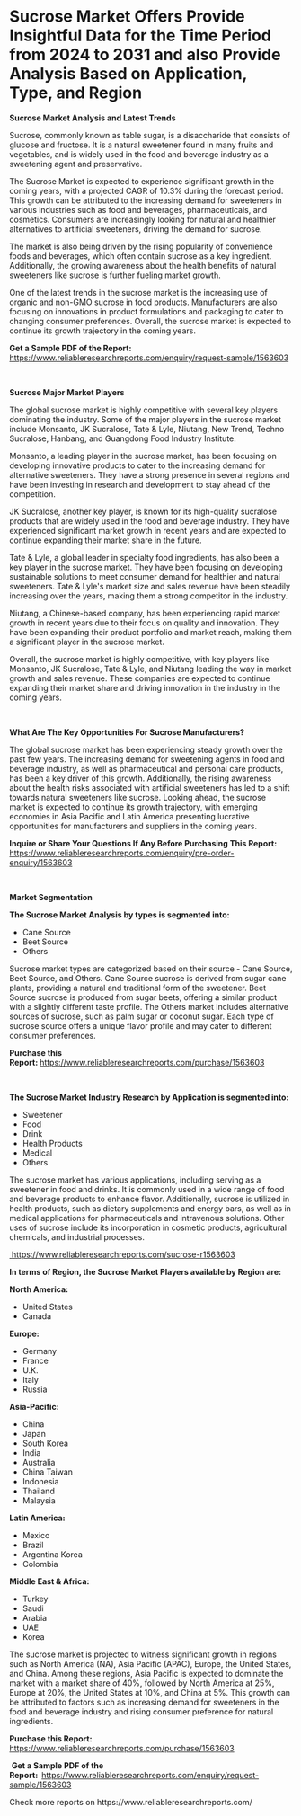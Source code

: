 <p><h1>Sucrose Market Offers Provide Insightful Data for the Time Period from 2024 to 2031 and also Provide Analysis Based on Application, Type, and Region</h1></p><p><strong>Sucrose Market Analysis and Latest Trends</strong></p>
<p><p>Sucrose, commonly known as table sugar, is a disaccharide that consists of glucose and fructose. It is a natural sweetener found in many fruits and vegetables, and is widely used in the food and beverage industry as a sweetening agent and preservative.</p><p>The Sucrose Market is expected to experience significant growth in the coming years, with a projected CAGR of 10.3% during the forecast period. This growth can be attributed to the increasing demand for sweeteners in various industries such as food and beverages, pharmaceuticals, and cosmetics. Consumers are increasingly looking for natural and healthier alternatives to artificial sweeteners, driving the demand for sucrose.</p><p>The market is also being driven by the rising popularity of convenience foods and beverages, which often contain sucrose as a key ingredient. Additionally, the growing awareness about the health benefits of natural sweeteners like sucrose is further fueling market growth.</p><p>One of the latest trends in the sucrose market is the increasing use of organic and non-GMO sucrose in food products. Manufacturers are also focusing on innovations in product formulations and packaging to cater to changing consumer preferences. Overall, the sucrose market is expected to continue its growth trajectory in the coming years.</p></p>
<p><strong>Get a Sample PDF of the Report:&nbsp;</strong> <a href="https://www.reliableresearchreports.com/enquiry/request-sample/1563603">https://www.reliableresearchreports.com/enquiry/request-sample/1563603</a></p>
<p>&nbsp;</p>
<p><strong>Sucrose Major Market Players</strong></p>
<p><p>The global sucrose market is highly competitive with several key players dominating the industry. Some of the major players in the sucrose market include Monsanto, JK Sucralose, Tate & Lyle, Niutang, New Trend, Techno Sucralose, Hanbang, and Guangdong Food Industry Institute.</p><p>Monsanto, a leading player in the sucrose market, has been focusing on developing innovative products to cater to the increasing demand for alternative sweeteners. They have a strong presence in several regions and have been investing in research and development to stay ahead of the competition.</p><p>JK Sucralose, another key player, is known for its high-quality sucralose products that are widely used in the food and beverage industry. They have experienced significant market growth in recent years and are expected to continue expanding their market share in the future.</p><p>Tate & Lyle, a global leader in specialty food ingredients, has also been a key player in the sucrose market. They have been focusing on developing sustainable solutions to meet consumer demand for healthier and natural sweeteners. Tate & Lyle's market size and sales revenue have been steadily increasing over the years, making them a strong competitor in the industry.</p><p>Niutang, a Chinese-based company, has been experiencing rapid market growth in recent years due to their focus on quality and innovation. They have been expanding their product portfolio and market reach, making them a significant player in the sucrose market.</p><p>Overall, the sucrose market is highly competitive, with key players like Monsanto, JK Sucralose, Tate & Lyle, and Niutang leading the way in market growth and sales revenue. These companies are expected to continue expanding their market share and driving innovation in the industry in the coming years.</p></p>
<p>&nbsp;</p>
<p><strong>What Are The Key Opportunities For Sucrose Manufacturers?</strong></p>
<p><p>The global sucrose market has been experiencing steady growth over the past few years. The increasing demand for sweetening agents in food and beverage industry, as well as pharmaceutical and personal care products, has been a key driver of this growth. Additionally, the rising awareness about the health risks associated with artificial sweeteners has led to a shift towards natural sweeteners like sucrose. Looking ahead, the sucrose market is expected to continue its growth trajectory, with emerging economies in Asia Pacific and Latin America presenting lucrative opportunities for manufacturers and suppliers in the coming years.</p></p>
<p><strong>Inquire or Share Your Questions If Any Before Purchasing This Report:</strong> <a href="https://www.reliableresearchreports.com/enquiry/pre-order-enquiry/1563603">https://www.reliableresearchreports.com/enquiry/pre-order-enquiry/1563603</a></p>
<p>&nbsp;</p>
<p><strong>Market Segmentation</strong></p>
<p><strong>The Sucrose Market Analysis by types is segmented into:</strong></p>
<p><ul><li>Cane Source</li><li>Beet Source</li><li>Others</li></ul></p>
<p><p>Sucrose market types are categorized based on their source - Cane Source, Beet Source, and Others. Cane Source sucrose is derived from sugar cane plants, providing a natural and traditional form of the sweetener. Beet Source sucrose is produced from sugar beets, offering a similar product with a slightly different taste profile. The Others market includes alternative sources of sucrose, such as palm sugar or coconut sugar. Each type of sucrose source offers a unique flavor profile and may cater to different consumer preferences.</p></p>
<p><strong>Purchase this Report:&nbsp;</strong><a href="https://www.reliableresearchreports.com/purchase/1563603">https://www.reliableresearchreports.com/purchase/1563603</a></p>
<p>&nbsp;</p>
<p><strong>The Sucrose Market Industry Research by Application is segmented into:</strong></p>
<p><ul><li>Sweetener</li><li>Food</li><li>Drink</li><li>Health Products</li><li>Medical</li><li>Others</li></ul></p>
<p><p>The sucrose market has various applications, including serving as a sweetener in food and drinks. It is commonly used in a wide range of food and beverage products to enhance flavor. Additionally, sucrose is utilized in health products, such as dietary supplements and energy bars, as well as in medical applications for pharmaceuticals and intravenous solutions. Other uses of sucrose include its incorporation in cosmetic products, agricultural chemicals, and industrial processes.</p></p>
<p><a href="https://www.reliableresearchreports.com/sucrose-r1563603">&nbsp;https://www.reliableresearchreports.com/sucrose-r1563603</a></p>
<p><strong>In terms of Region, the Sucrose Market Players available by Region are:</strong></p>
<p>
    <p> <strong> North America: </strong>
        <ul>
            <li>United States</li>
            <li>Canada</li>
        </ul>
        </p> 
    <p> <strong> Europe: </strong>
        <ul>
            <li>Germany</li>
            <li>France</li>
            <li>U.K.</li>
            <li>Italy</li>
            <li>Russia</li>
        </ul>
        </p> 
    <p> <strong> Asia-Pacific: </strong>
        <ul>
            <li>China</li>
            <li>Japan</li>
            <li>South Korea</li>
            <li>India</li>
            <li>Australia</li>
            <li>China Taiwan</li>
            <li>Indonesia</li>
            <li>Thailand</li>
            <li>Malaysia</li>
        </ul>
        </p> 
    <p> <strong> Latin America: </strong>
        <ul>
            <li>Mexico</li>
            <li>Brazil</li>
            <li>Argentina Korea</li>
            <li>Colombia</li>
        </ul>
        </p> 
    <p> <strong> Middle East & Africa: </strong>
        <ul>
            <li>Turkey</li>
            <li>Saudi</li>
            <li>Arabia</li>
            <li>UAE</li>
            <li>Korea</li>
        </ul>
    </p>
    </p>
<p><p>The sucrose market is projected to witness significant growth in regions such as North America (NA), Asia Pacific (APAC), Europe, the United States, and China. Among these regions, Asia Pacific is expected to dominate the market with a market share of 40%, followed by North America at 25%, Europe at 20%, the United States at 10%, and China at 5%. This growth can be attributed to factors such as increasing demand for sweeteners in the food and beverage industry and rising consumer preference for natural ingredients.</p></p>
<p><strong>Purchase this Report: </strong><a href="https://www.reliableresearchreports.com/purchase/1563603">https://www.reliableresearchreports.com/purchase/1563603</a></p>
<p>&nbsp;<strong>Get a Sample PDF of the Report:&nbsp;&nbsp;</strong><a href="https://www.reliableresearchreports.com/enquiry/request-sample/1563603">https://www.reliableresearchreports.com/enquiry/request-sample/1563603</a></p>
<p><strong></strong></p>
<p>Check more reports on https://www.reliableresearchreports.com/</p>